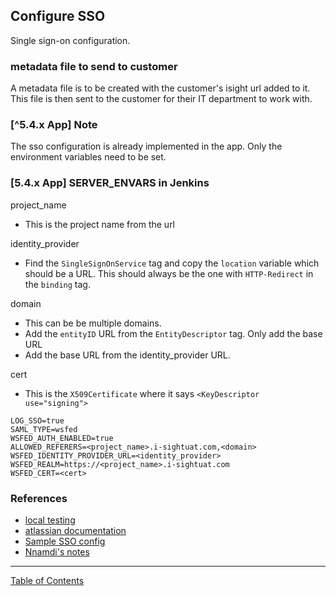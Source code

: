 ## Configure SSO

Single sign-on configuration.

### metadata file to send to customer
A metadata file is to be created with the customer's isight url added to it. This file is then sent to the customer for their IT department to work with.

### [^5.4.x App] Note
The sso configuration is already implemented in the app. Only the environment variables need to be set.

### [5.4.x App] SERVER_ENVARS in Jenkins

project_name
- This is the project name from the url

identity_provider
- Find the `SingleSignOnService` tag and copy the `location` variable which should be a URL. This should always be the one with `HTTP-Redirect` in the `binding` tag.

domain
- This can be be multiple domains.
- Add the `entityID` URL from the `EntityDescriptor` tag. Only add the base URL
- Add the base URL from the identity_provider URL.

cert
- This is the `X509Certificate` where it says `<KeyDescriptor use="signing">`

```
LOG_SSO=true
SAML_TYPE=wsfed
WSFED_AUTH_ENABLED=true
ALLOWED_REFERERS=<project_name>.i-sightuat.com,<domain>
WSFED_IDENTITY_PROVIDER_URL=<identity_provider>
WSFED_REALM=https://<project_name>.i-sightuat.com
WSFED_CERT=<cert>
```

### References

- [local testing](https://i-sight.atlassian.net/wiki/spaces/DKB/pages/696025112/Testing+SSO+Locally)
- [atlassian documentation](https://i-sight.atlassian.net/wiki/spaces/DTG/pages/108989269/SSO+Documentation)
- [Sample SSO config](https://github.com/i-Sight/config_umd_v5/commit/55435b5d2d17f712625f2f1fe2f4e4b5676e7992)
- [Nnamdi's notes](https://github.com/CEXNIbe/ReadMe/wiki/SSO-Setup)


***
[Table of Contents](../README.md)